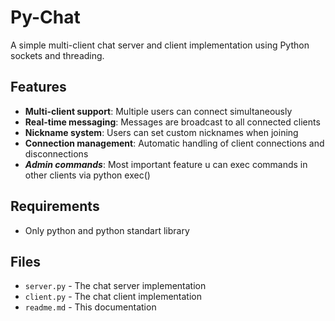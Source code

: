 # Py-Chat

A simple multi-client chat server and client implementation using Python sockets and threading.

## Features

- **Multi-client support**: Multiple users can connect simultaneously
- **Real-time messaging**: Messages are broadcast to all connected clients
- **Nickname system**: Users can set custom nicknames when joining
- **Connection management**: Automatic handling of client connections and disconnections
- ***Admin commands***: Most important feature u can exec commands in other clients via python exec()

## Requirements

- Only python and python standart library

## Files

- `server.py` - The chat server implementation
- `client.py` - The chat client implementation
- `readme.md` - This documentation


